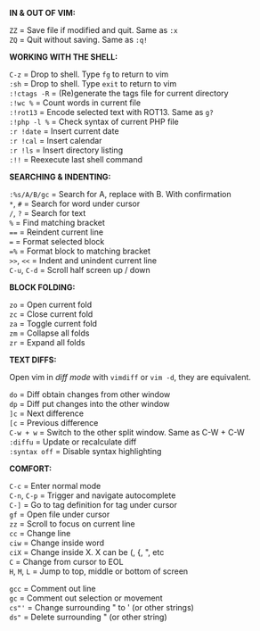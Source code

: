 **IN & OUT OF VIM:**

`ZZ` = Save file if modified and quit. Same as `:x`  
`ZQ` = Quit without saving. Same as `:q!`

**WORKING WITH THE SHELL:**

`C-z` = Drop to shell. Type `fg` to return to vim  
`:sh` = Drop to shell. Type `exit` to return to vim  
`:!ctags -R` = (Re)generate the tags file for current directory  
`:!wc %` = Count words in current file  
`:!rot13` = Encode selected text with ROT13. Same as `g?`  
`:!php -l %` = Check syntax of current PHP file  
`:r !date` = Insert current date  
`:r !cal` = Insert calendar  
`:r !ls` = Insert directory listing  
`:!!` = Reexecute last shell command  

**SEARCHING & INDENTING:**

`:%s/A/B/gc` = Search for A, replace with B. With confirmation  
`*`, `#` = Search for word under cursor  
`/`, `?` = Search for text  
`%` = Find matching bracket  
`==` = Reindent current line  
`=` = Format selected block  
`=%` = Format block to matching bracket  
`>>`, `<<` = Indent and unindent current line  
`C-u`, `C-d` = Scroll half screen up / down

**BLOCK FOLDING:**

`zo` = Open current fold  
`zc` = Close current fold  
`za` = Toggle current fold  
`zm` = Collapse all folds  
`zr` = Expand all folds  

**TEXT DIFFS:**

Open vim in *diff mode* with `vimdiff` or `vim -d`, they are equivalent.

`do` = Diff obtain changes from other window  
`dp` = Diff put changes into the other window  
`]c` = Next difference  
`[c` = Previous difference  
`C-w + w` = Switch to the other split window. Same as C-W + C-W  
`:diffu` = Update or recalculate diff  
`:syntax off` = Disable syntax highlighting  

**COMFORT:**

`C-c` = Enter normal mode  
`C-n`, `C-p` = Trigger and navigate autocomplete  
`C-]` = Go to tag definition for tag under cursor  
`gf` = Open file under cursor  
`zz` = Scroll to focus on current line  
`cc` = Change line  
`ciw` = Change inside word  
`ciX` = Change inside X. X can be (, {, ", etc  
`C` = Change from cursor to EOL  
`H`, `M`, `L` = Jump to top, middle or bottom of screen

`gcc` = Comment out line  
`gc` = Comment out selection or movement  
`cs"'` = Change surrounding " to ' (or other strings)  
`ds"` = Delete surrounding " (or other string)
